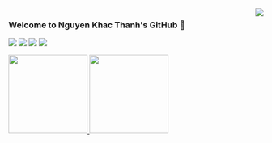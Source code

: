 <a href="https://github.com/magiskboy?tab=repositories">
	<img align="right" src="https://github-readme-stats.vercel.app/api?username=magiskboy&show_icons=true&hide_border=true&icon_color=586069&title_color=a0a9af&hide=issues">
</a>

### Welcome to Nguyen Khac Thanh's GitHub 👋

![](https://img.shields.io/badge/-Linux-e8a83a?style=flat-square&logo=Linux&logoColor=fff)
![](https://img.shields.io/badge/-Python-0a74c4?style=flat-square&logo=Python&logoColor=fff)
![](https://img.shields.io/badge/-Rust-EF4A00?style=flat-square&logo=Rust&logoColor=000)
![](https://img.shields.io/badge/-Javascript-e5cd0c?style=flat-square&logo=Javascript&logoColor=fff)


<a href="https://github.com/magiskboy?tab=repositories">
	<img src="https://github-readme-stats.vercel.app/api/wakatime?username=nkthanh&icon_color=586069&title_color=a0a9af&langs_count=5" height="156"/>
</a>

<a href="https://github.com/magiskboy?tab=repositories">
	<img src="https://github-readme-stats-anuraghazra1.vercel.app/api/top-langs/?username=magiskboy&layout=compact&hide=jupyter%20notebook,css,html,matlab&langs_count=10&icon_color=586069&title_color=a0a9af" height="156"/>
</a>
